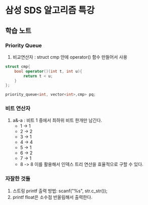 # 삼성 SDS 알고리즘 특강

## 학습 노트


### Priority Queue

1. 비교연산자 : struct cmp 안에 operator() 함수 만들어서 사용
```c++
struct cmp{
    bool operator()(int t, int u){
        return t < u;
    }
};

priority_queue<int, vector<int>,cmp> pq;
```

### 비트 연산자

1. a&-a : 비트 1 중에서 최하위 비트 한개만 남긴다.
    - 1 -> 1
    - 2 -> 2
    - 3 -> 1
    - 4 -> 4
    - 5 -> 1
    - 6 -> 2
    - 7 -> 1
    - 8 -> 8
이를 활용해서 인덱스 트리 연산을 효율적으로 구할 수 있다.

### 자잘한 것들

1. 스트링 printf 출력 방법: scanf("%s", str.c_str());
2. printf float은 소수점 반올림해서 출력한다.